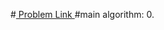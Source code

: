 #<a href='https://www.hackerrank.com/contests/projecteuler/challenges/euler015/problem'> Problem Link </a>
#main algorithm: 
    0. 